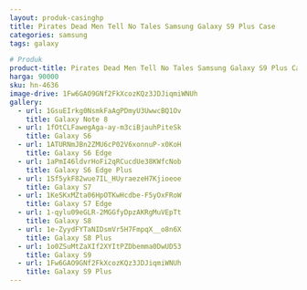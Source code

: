 ```yaml
---
layout: produk-casinghp
title: Pirates Dead Men Tell No Tales Samsung Galaxy S9 Plus Case
categories: samsung
tags: galaxy

# Produk
product-title: Pirates Dead Men Tell No Tales Samsung Galaxy S9 Plus Case
harga: 90000
sku: hn-4636
image-drive: 1Fw6GAO9GNf2FkXcozKQz3JDJiqmiWNUh
gallery:
  - url: 1GsuEIrkg0NsmkFaAgPDmyU3UwwcBQ1Ov
    title: Galaxy Note 8
  - url: 1fOtCLFawegAga-ay-m3ciBjauhPiteSk
    title: Galaxy S6
  - url: 1ATURNmJBn2ZMU6cP02V6xonnuP-x0KoH
    title: Galaxy S6 Edge
  - url: 1aPmI46ldvrHoFi2qRCucdUe38KWfcNob
    title: Galaxy S6 Edge Plus
  - url: 1Sf5ykF82wue7IL_HUyraezeH7Kjioeoe
    title: Galaxy S7
  - url: 1KeSKxMZta06HpOTKwHcdbe-F5yOxFRoW
    title: Galaxy S7 Edge
  - url: 1-qylu09eGLR-2MGGfyDpzAKRgMuVEpTt
    title: Galaxy S8
  - url: 1e-ZyydFYTaNIDsmVr5H7FmpqX__o8n6X
    title: Galaxy S8 Plus
  - url: 1o0ZSuMtZaXIf2XYItPZDbemma0DwUD53
    title: Galaxy S9
  - url: 1Fw6GAO9GNf2FkXcozKQz3JDJiqmiWNUh
    title: Galaxy S9 Plus
---
```

